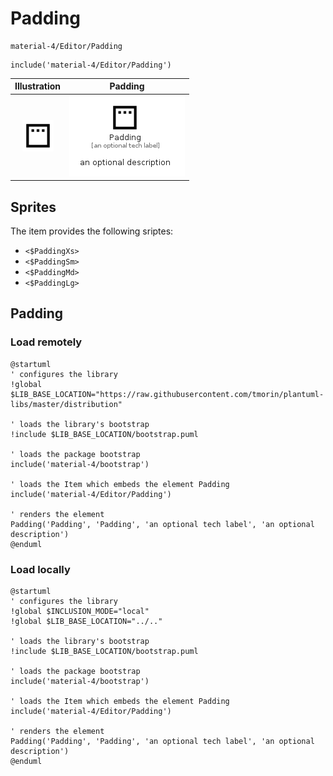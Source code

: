 # Padding


```text
material-4/Editor/Padding
```

```text
include('material-4/Editor/Padding')
```



| Illustration | Padding |
| :---: | :---: |
| ![illustration for Illustration](../../material-4/Editor/Padding.png) | ![illustration for Padding](../../material-4/Editor/Padding.Local.png) |



## Sprites
The item provides the following sriptes:

- `<$PaddingXs>`
- `<$PaddingSm>`
- `<$PaddingMd>`
- `<$PaddingLg>`





## Padding

### Load remotely
```plantuml
@startuml
' configures the library
!global $LIB_BASE_LOCATION="https://raw.githubusercontent.com/tmorin/plantuml-libs/master/distribution"

' loads the library's bootstrap
!include $LIB_BASE_LOCATION/bootstrap.puml

' loads the package bootstrap
include('material-4/bootstrap')

' loads the Item which embeds the element Padding
include('material-4/Editor/Padding')

' renders the element
Padding('Padding', 'Padding', 'an optional tech label', 'an optional description')
@enduml
```

### Load locally
```plantuml
@startuml
' configures the library
!global $INCLUSION_MODE="local"
!global $LIB_BASE_LOCATION="../.."

' loads the library's bootstrap
!include $LIB_BASE_LOCATION/bootstrap.puml

' loads the package bootstrap
include('material-4/bootstrap')

' loads the Item which embeds the element Padding
include('material-4/Editor/Padding')

' renders the element
Padding('Padding', 'Padding', 'an optional tech label', 'an optional description')
@enduml
```

